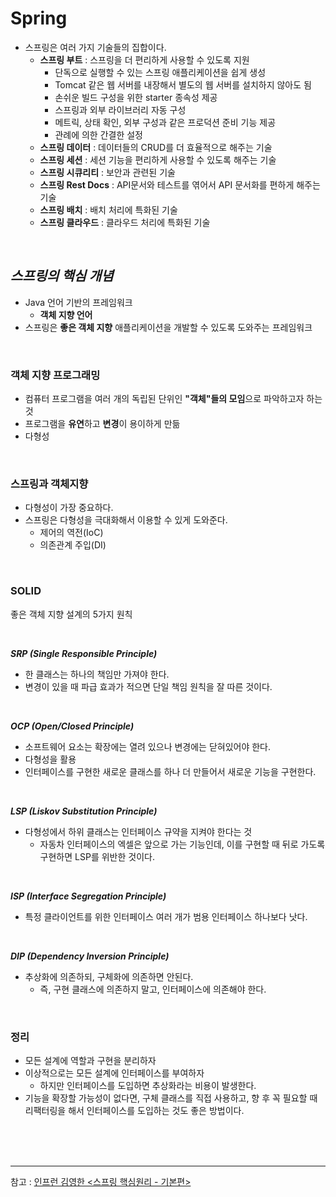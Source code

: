 # Spring

- 스프링은 여러 가지 기술들의 집합이다.
  - **스프링 부트** : 스프링을 더 편리하게 사용할 수 있도록 지원
    - 단독으로 실행할 수 있는 스프링 애플리케이션을 쉽게 생성
    - Tomcat 같은 웹 서버를 내장해서 별도의 웹 서버를 설치하지 않아도 됨
    - 손쉬운 빌드 구성을 위한 starter 종속성 제공
    - 스프링과 외부 라이브러리 자동 구성
    - 메트릭, 상태 확인, 외부 구성과 같은 프로덕션 준비 기능 제공
    - 관례에 의한 간결한 설정
  - **스프링 데이터** : 데이터들의 CRUD를 더 효율적으로 해주는 기술
  - **스프링 세션** : 세션 기능을 편리하게 사용할 수 있도록 해주는 기술
  - **스프링 시큐리티** : 보안과 관련된 기술
  - **스프링 Rest Docs** : API문서와 테스트를 엮어서 API 문서화를 편하게 해주는 기술
  - **스프링 배치** : 배치 처리에 특화된 기술
  - **스프링 클라우드** : 클라우드 처리에 특화된 기술

<br>

## *스프링의 핵심 개념*

- Java 언어 기반의 프레임워크
  - **객체 지향 언어**
- 스프링은 **좋은 객체 지향** 애플리케이션을 개발할 수 있도록 도와주는 프레임워크

<br>

### 객체 지향 프로그래밍

- 컴퓨터 프로그램을 여러 개의 독립된 단위인 **"객체"들의 모임**으로 파악하고자 하는 것
- 프로그램을 **유연**하고 **변경**이 용이하게 만듦
- 다형성 

<br>

### 스프링과 객체지향

- 다형성이 가장 중요하다.
- 스프링은 다형성을 극대화해서 이용할 수 있게 도와준다.
  - 제어의 역전(IoC)
  - 의존관계 주입(DI)

<br>

### SOLID

좋은 객체 지향 설계의 5가지 원칙

<br>

***SRP (Single Responsible Principle)***

- 한 클래스는 하나의 책임만 가져야 한다.
- 변경이 있을 때 파급 효과가 적으면 단일 책임 원칙을 잘 따른 것이다.

<br>

***OCP (Open/Closed Principle)***

- 소프트웨어 요소는 확장에는 열려 있으나 변경에는 닫혀있어야 한다.
- 다형성을 활용
- 인터페이스를 구현한 새로운 클래스를 하나 더 만들어서 새로운 기능을 구현한다.

<br>

***LSP (Liskov Substitution Principle)***

- 다형성에서 하위 클래스는 인터페이스 규약을 지켜야 한다는 것
  - 자동차 인터페이스의 엑셀은 앞으로 가는 기능인데, 이를 구현할 때 뒤로 가도록 구현하면 LSP를 위반한 것이다.

<br>

***ISP (Interface Segregation Principle)***

- 특정 클라이언트를 위한 인터페이스 여러 개가 범용 인터페이스 하나보다 낫다.

<br>

***DIP (Dependency Inversion Principle)***

- 추상화에 의존하되, 구체화에 의존하면 안된다.
  - 즉, 구현 클래스에 의존하지 말고, 인터페이스에 의존해야 한다.

<br>

### 정리

- 모든 설계에 역할과 구현을 분리하자
- 이상적으로는 모든 설계에 인터페이스를 부여하자
  - 하지만 인터페이스를 도입하면 추상화라는 비용이 발생한다.
- 기능을 확장할 가능성이 없다면, 구체 클래스를 직접 사용하고, 향 후 꼭 필요할 때 리팩터링을 해서 인터페이스를 도입하는 것도 좋은 방법이다.

<br>

<br>

<br>

___

참고 : [인프런 김영한 <스프링 핵심원리 - 기본편>](https://www.inflearn.com/course/%EC%8A%A4%ED%94%84%EB%A7%81-%ED%95%B5%EC%8B%AC-%EC%9B%90%EB%A6%AC-%EA%B8%B0%EB%B3%B8%ED%8E%B8/inquiries) 



